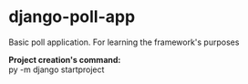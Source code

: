 # django-poll-app
Basic poll application. For learning the framework's purposes

<b>Project creation's command:</b></br>
py -m django startproject <projectname>
